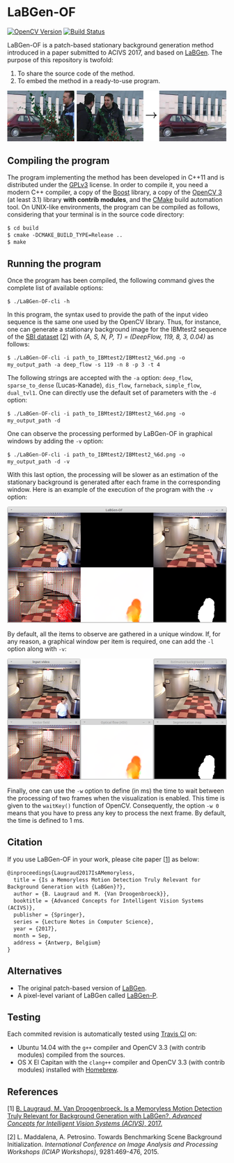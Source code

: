 # LaBGen-OF

[![OpenCV Version](https://img.shields.io/badge/opencv-≥3.1-blue.svg)](http://opencv.org) [![Build Status](https://travis-ci.org/benlaug/labgen-of.svg?branch=master)](https://travis-ci.org/benlaug/labgen-of)

LaBGen-OF is a patch-based stationary background generation method introduced in a paper submitted to ACIVS 2017, and based on [LaBGen](https://github.com/benlaug/labgen). The purpose of this repository is twofold:

1. To share the source code of the method.
2. To embed the method in a ready-to-use program.

![Graphical Abstract](.readme/graphical-abstract.png)

## Compiling the program

The program implementing the method has been developed in C++11 and is distributed under the [GPLv3](LICENSE) license. In order to compile it, you need a modern C++ compiler, a copy of the [Boost](http://www.boost.org) library, a copy of the [OpenCV 3](http://opencv.org) (at least 3.1) library **with contrib modules**, and the [CMake](https://cmake.org) build automation tool. On UNIX-like environments, the program can be compiled as follows, considering that your terminal is in the source code directory:

```
$ cd build
$ cmake -DCMAKE_BUILD_TYPE=Release ..
$ make
```

## Running the program

Once the program has been compiled, the following command gives the complete list of available options:

```
$ ./LaBGen-OF-cli -h
```

In this program, the syntax used to provide the path of the input video sequence is the same one used by the OpenCV library. Thus, for instance, one can generate a stationary background image for the IBMtest2 sequence of the [SBI dataset](http://sbmi2015.na.icar.cnr.it/SBIdataset.html) [[2](#references)] with *(A, S, N, P, T) = (DeepFlow, 119, 8, 3, 0.04)* as follows:

```
$ ./LaBGen-OF-cli -i path_to_IBMtest2/IBMtest2_%6d.png -o my_output_path -a deep_flow -s 119 -n 8 -p 3 -t 4
```

The following strings are accepted with the `-a` option: `deep_flow`, `sparse_to_dense` (Lucas-Kanade), `dis_flow`, `farneback`, `simple_flow`, `dual_tvl1`. One can directly use the default set of parameters with the `-d` option:

```
$ ./LaBGen-OF-cli -i path_to_IBMtest2/IBMtest2_%6d.png -o my_output_path -d
```

One can observe the processing performed by LaBGen-OF in graphical windows by adding the `-v` option:

```
$ ./LaBGen-OF-cli -i path_to_IBMtest2/IBMtest2_%6d.png -o my_output_path -d -v
```

With this last option, the processing will be slower as an estimation of the stationary background is generated after each frame in the corresponding window. Here is an example of the execution of the program with the `-v` option:

![Screenshot](.readme/screenshot.png)

By default, all the items to observe are gathered in a unique window. If, for any reason, a graphical window per item is required, one can add the `-l` option along with `-v`:

![Screenshot Split](.readme/screenshot-split.png)

Finally, one can use the `-w` option to define (in ms) the time to wait between the processing of two frames when the visualization is enabled. This time is given to the `waitKey()` function of OpenCV. Consequently, the option `-w 0` means that you have to press any key to process the next frame. By default, the time is defined to 1 ms.

## Citation

If you use LaBGen-OF in your work, please cite paper [[1](#references)] as below:

```
@inproceedings{Laugraud2017IsAMemoryless,
  title = {Is a Memoryless Motion Detection Truly Relevant for Background Generation with {LaBGen}?},
  author = {B. Laugraud and M. {Van Droogenbroeck}},
  booktitle = {Advanced Concepts for Intelligent Vision Systems (ACIVS)},
  publisher = {Springer},
  series = {Lecture Notes in Computer Science},
  year = {2017},
  month = Sep,
  address = {Antwerp, Belgium}
}
```

## Alternatives

* The original patch-based version of [LaBGen](https://github.com/benlaug/labgen).
* A pixel-level variant of LaBGen called [LaBGen-P](https://github.com/benlaug/labgen-p).

## Testing

Each commited revision is automatically tested using [Travis CI](https://travis-ci.org/benlaug/labgen-of) on:

* Ubuntu 14.04 with the `g++` compiler and OpenCV 3.3 (with contrib modules) compiled from the sources.
* OS X El Capitan with the `clang++` compiler and OpenCV 3.3 (with contrib modules) installed with [Homebrew](https://brew.sh).

## References

[1] [B. Laugraud, M. Van Droogenbroeck. Is a Memoryless Motion Detection Truly Relevant for Background Generation with LaBGen?. *Advanced Concepts for Intelligent Vision Systems (ACIVS)*, 2017.](http://hdl.handle.net/2268/213147)

[2] L. Maddalena, A. Petrosino. Towards Benchmarking Scene Background Initialization. *International Conference on Image Analysis and Processing Workshops (ICIAP Workshops)*, 9281:469-476, 2015.
